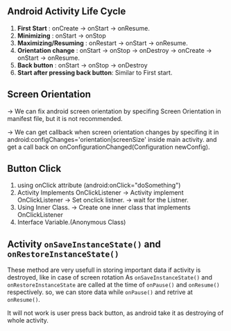 ## Android Activity Life Cycle
1) **First Start** : onCreate → onStart → onResume.
2) **Minimizing** : onStart → onStop
3) **Maximizing/Resuming** : onRestart → onStart → onResume.
4) **Orientation change** : onStart → onStop → onDestroy → onCreate → onStart → onResume.
5) **Back button** :	onStart → onStop → onDestroy
6) **Start after pressing back button**: Similar to First start.

## Screen Orientation
→ We can fix android screen orientation by specifing Screen Orientation in manifest file, but it is not recommended. 

→ We can get callback when screen orientation changes by specifing it in android:configChanges='orientation|screenSize' inside main activity.
and get a call back on onConfigurationChanged(Configuration newConfig).

## Button Click
1) using onClick attribute (android:onClick="doSomething")
2) Activity Implements OnClickListener
 → Activity implement OnClickListener
 → Set onclick listner.
 → wait for the Listner.
3) Using Inner Class.
→ Create one inner class that implements OnClickListener
4) Interface Variable.(Anonymous Class)

## Activity `onSaveInstanceState()` and `onRestoreInstanceState()`
These method are very usefull in storing important data if activity is destroyed, like in case of screen rotation
As `onSaveInstanceState()` and `onRestoreInstanceState` are called at the time of `onPause()` and `onResume()` respectively.
so, we can store data while `onPause()` and retrive at `onResume()`.

It will not work is user press back button, as android take it as destroying of whole activity.
